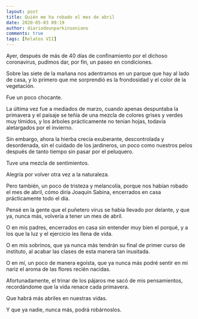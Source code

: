 ```yaml
---
layout: post
title: Quién me ha robado el mes de abril
date: 2020-05-03 09:19
author: diariodeunparkinsoniano
comments: true
tags: [Relatos VII]
---
```

<!-- wp:paragraph -->
<p>Ayer, después de más de 40 días de confinamiento por el dichoso coronavirus, pudimos dar, por fin, un paseo en condiciones.</p>
<!-- /wp:paragraph -->

<!-- wp:paragraph -->
<p>Sobre las siete de la mañana nos adentramos en un parque que hay al lado de casa, y lo primero que me sorprendió es la frondosidad y el color de la vegetación.</p>
<!-- /wp:paragraph -->

<!-- wp:paragraph -->
<p>Fue un poco chocante.</p>
<!-- /wp:paragraph -->

<!-- wp:paragraph -->
<p>La última vez fue a mediados de marzo, cuando apenas despuntaba la primavera y el paisaje se teñía de una mezcla de colores grises y verdes muy tímidos, y los árboles prácticamente no tenían hojas, todavía aletargados por el invierno.</p>
<!-- /wp:paragraph -->

<!-- wp:paragraph -->
<p>Sin embargo, ahora la hierba crecía exuberante, descontrolada y desordenada, sin el cuidado de los jardineros, un poco como nuestros pelos después de tanto tiempo sin pasar por el peluquero.</p>
<!-- /wp:paragraph -->

<!-- wp:paragraph -->
<p>Tuve una mezcla de sentimientos.</p>
<!-- /wp:paragraph -->

<!-- wp:paragraph -->
<p>Alegría por volver otra vez a la naturaleza.</p>
<!-- /wp:paragraph -->

<!-- wp:paragraph -->
<p>Pero también, un poco de tristeza y melancolía, porque nos habían robado el mes de abril, cómo diría Joaquín Sabina, encerrados en casa prácticamente todo el día.</p>
<!-- /wp:paragraph -->

<!-- wp:paragraph -->
<p>Pensé en la gente que el puñetero virus se había llevado por delante, y que ya, nunca más, volvería a tener un mes de abril.</p>
<!-- /wp:paragraph -->

<!-- wp:paragraph -->
<p>O en mis padres, encerrados en casa sin entender muy bien el porqué, y a los que la luz y el ejercicio les llena de vida.</p>
<!-- /wp:paragraph -->

<!-- wp:paragraph -->
<p>O en mis sobrinos, que ya nunca más tendrán su final de primer curso de instituto, al acabar las clases de esta manera tan inusitada.</p>
<!-- /wp:paragraph -->

<!-- wp:paragraph -->
<p>O en mí, un poco de manera egoísta, que ya nunca más podré sentir en mi nariz el aroma de las flores recién nacidas.</p>
<!-- /wp:paragraph -->

<!-- wp:paragraph -->
<p>Afortunadamente, el trinar de los pájaros me sacó de mis pensamientos, recordándome que la vida renace cada primavera.</p>
<!-- /wp:paragraph -->

<!-- wp:paragraph -->
<p>Que habrá más abriles en nuestras vidas.</p>
<!-- /wp:paragraph -->

<!-- wp:paragraph -->
<p>Y que ya nadie, nunca más, podrá robárnoslos.</p>
<!-- /wp:paragraph -->
